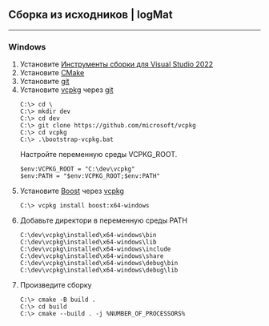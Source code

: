 ﻿## Сборка из исходников | logMat
---
### Windows
1. Установите [Инструменты сборки для Visual Studio 2022](https://visualstudio.microsoft.com/ru/downloads/)
2. Установите [CMake](https://cmake.org/download/)
3. Установите [git](https://git-scm.com/downloads/win)
4. Установите [vcpkg](https://vcpkg.io/en/) через [git](https://git-scm.com)
	```
	C:\> cd \
	C:\> mkdir dev
	C:\> cd dev
	C:\> git clone https://github.com/microsoft/vcpkg
	С:\> cd vcpkg
	C:\> .\bootstrap-vcpkg.bat
	```
	Настройте переменную среды VCPKG_ROOT.
	```
	$env:VCPKG_ROOT = "C:\dev\vcpkg"
	$env:PATH = "$env:VCPKG_ROOT;$env:PATH"
	```
5. Установите [Boost](https://www.boost.org/) через [vcpkg](https://vcpkg.io/en/)
	```
	C:\> vcpkg install boost:x64-windows
	```
6. Добавьте директори в переменную среды PATH
	```
	C:\dev\vcpkg\installed\x64-windows\bin
	C:\dev\vcpkg\installed\x64-windows\lib
	C:\dev\vcpkg\installed\x64-windows\include
	C:\dev\vcpkg\installed\x64-windows\share
	C:\dev\vcpkg\installed\x64-windows\debug\bin
	C:\dev\vcpkg\installed\x64-windows\debug\lib
	```
7. Произведите сборку
	```
	C:\> cmake -B build .
	C:\> cd build
	C:\> cmake --build . -j %NUMBER_OF_PROCESSORS%
	```